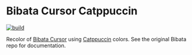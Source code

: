 # Bibata Cursor Catppuccin

[![build](https://github.com/Treecase/bibata-cursor-catppuccin/actions/workflows/build.yml/badge.svg)](https://github.com/Treecase/bibata-cursor-catppuccin/actions/workflows/build.yml)

Recolor of [Bibata Cursor](https://github.com/ful1e5/Bibata_Cursor/) using [Catppuccin](https://catppuccin.com/) colors. See the original Bibata repo for documentation.
